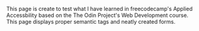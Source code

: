 This page is create to test what I have learned in freecodecamp's Applied Accessbility based on the The Odin Project's Web Development course. This page displays proper semantic tags and neatly created forms.